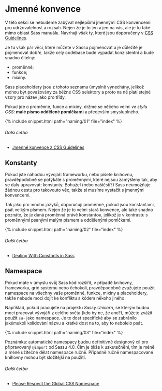 
# Jmenné konvence

V této sekci se nebudeme zabývat nejlepšími jmennými CSS konvencemi pro udržovatelnost a rozsah. Nejen že je to jen a jen na vás, ale je to také mimo oblast Sass manuálu. Navrhuji však ty, které jsou doporučeny v [CSS Guidelines](http://cssguidelin.es/#naming-conventions).

Je tu však pár věcí, které můžete v Sassu pojmenovat a je důležité je pojmenovat dobře, takže celý codebase bude vypadat konzistentní a bude snadno čitelný:

* proměnné;
* funkce;
* mixiny.

Sass placeholdery jsou z tohoto seznamu úmyslně vynechány, jelikož mohou být považovány za běžné CSS selektory a proto na ně platí stejné vzory pro název jako pro třídy.

Pokud jde o proměnné, funce a mixiny, držme se něčeho velmi *ve stylu CSS*: **malé písmo oddělené pomlčkami** a především smysluplného.

{% include snippet.html path="naming/01" file="index" %}

###### Další četba

* [Jmenné konvence z CSS Guidelines](http://cssguidelin.es/#naming-conventions)

## Konstanty

Pokud jste náhodou vývojáři frameworku, nebo píšete knihovnu, pravděpodobně se potýkáte s proměnnými, které nejsou zamýšleny tak, aby se daly upravovat: konstanty. Bohužel (nebo naštěstí?) Sass neumožňuje žádnou cestu pro takovouto věc, takže si musíme vystačit s jmennými konvencemi.

Tak jako pro mnoho jazyků, doporučuji proměnné, pokud jsou konstantami, psát velkým písmem. Nejen že je to velmi stará konvence, ale také snadno poznáte, že je daná proměnná právě konstantou, jelikož je v kontrastu s proměnnými psanými malým písmem a oddělenými pomlčkami.

{% include snippet.html path="naming/02" file="index" %}

###### Další četba

* [Dealing With Constants in Sass](http://www.sitepoint.com/dealing-constants-sass/)

## Namespace

Pokud máte v úmyslu svůj Sass kód rozšířit, v případě knihovny, frameworku, grid systému nebo čehokoli, pravděpodobně zvažujete použít namespace na všechny vaše proměnné, funkce, mixiny a placeholdery, takže nebude moci dojít ke konfliktu s kódem někoho jiného.

Například, pokud pracujete na projektu *Sassy Unicorn*, se kterým budou moci pracovat vývojáři z celého světa (kdo by ne, že ano?), můžete zvážit použít `su-` jako namespace. Je to dost specifické aby se zabránilo jakémukoli kolidování názvu a krátké dost na to, aby to nebolelo psát.

{% include snippet.html path="naming/03" file="index" %}

<div class="note">
  <p>Poznámka: automatické namespacy budou definitivně designový cíl pro připravovaný <code>@import</code> od Sassu 4.0. Čím je blíže k uskutečnění, tím je méně a méně užitečné dělat namespace ručně. Případně ručně namespacované knihovny mohou být složitější na použití.</p>
</div>

###### Další četba

* [Please Respect the Global CSS Namespace](http://blog.kaelig.fr/post/44554267597/please-respect-the-global-css-namespace)
